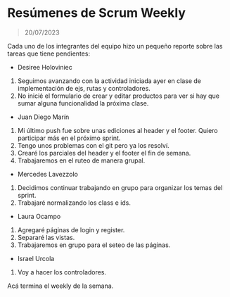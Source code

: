 # Resúmenes de Scrum Weekly

>20/07/2023

Cada uno de los integrantes del equipo hizo un pequeño reporte sobre las tareas que tiene pendientes:

- Desiree Holoviniec

1. Seguimos avanzando con la actividad iniciada ayer en clase de<br> implementación de ejs, rutas y controladores.<br>
2. No inicié el formulario de crear y editar productos para ver si hay que sumar alguna funcionalidad la próxima clase.

- Juan Diego Marín

1. Mi último push fue sobre unas ediciones al header y el footer. Quiero participar más en el próximo sprint.
2. Tengo unos problemas con el git pero ya los resolví. 
3. Crearé los parciales del header y el footer el fin de semana.
4. Trabajaremos en el ruteo de manera grupal.

- Mercedes Lavezzolo

1. Decidimos continuar trabajando en grupo para organizar los temas del sprint.
2. Trabajaré normalizando los class e ids.

- Laura Ocampo

1. Agregaré páginas de login y register. 
2. Separaré las vistas.
3. Trabajaremos en grupo para el seteo de las páginas.

- Israel Urcola

1. Voy a hacer los controladores.

Acá termina el weekly de la semana.